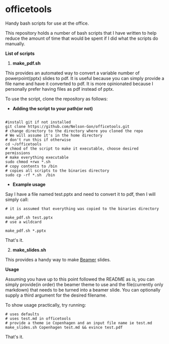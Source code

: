 # officetools
Handy bash scripts for use at the office.

This repository holds a number of bash scripts that I have written to help reduce the amount of time that would be spent if I did what the scripts do manually.

**List of scripts**

1. **make_pdf.sh**

This provides an automated way to convert a variable number of powerpoint(pptx) slides to pdf. It is useful because you can simply provide a file name and have it converted to pdf. It is more opinionated because I personally prefer having files as pdf instead of pptx. 

To use the script, clone the repository as follows:
 
 * **Adding the script to your path(or not)**
 
```

#install git if not installed
git clone https://github.com/Nelson-Gon/officetools.git
# change directory to the directory where you cloned the repo
# We will assume it's in the home directory
# don't run this if otherwise
cd ~/officetools
# chmod of the script to make it executable, choose desired permissions
# make everything executable
sudo chmod +rwx *.sh
# copy contents to /bin
# copies all scripts to the binaries directory
sudo cp -rf *.sh  /bin

```

* **Example usage**

Say I have a file named test.pptx and need to convert it to pdf, then I will simply call:

```
# it is assumed that everything was copied to the binaries directory

make_pdf.sh test.pptx
# use a wildcard 

make_pdf.sh *.pptx
```

That's it. 

2. **make_slides.sh**


This provides a handy way to make [Beamer](https://github.com/josephwright/beamer) slides. 

**Usage**

Assuming you have up to this point followed the README as is, you can simply provide(in order) the beamer theme to use and the file(currently only markdown) that needs to be turned into a beamer slide. You can optionally supply a third argument for the desired filename. 

To show usage practically, try running:

```
# uses defaults
# uses test.md in officetools
# provide a theme ie Copenhagen and an input file name ie test.md
make_slides.sh Copenhagen test.md && evince test.pdf

```

That's it. 
